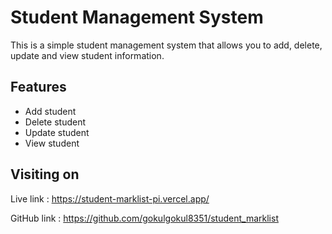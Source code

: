 # Student Management System
This is a simple student management system that allows you to add, delete, update and view student information.

## Features
- Add student
- Delete student
- Update student
- View student

## Visiting on

Live link : https://student-marklist-pi.vercel.app/

GitHub link : https://github.com/gokulgokul8351/student_marklist

